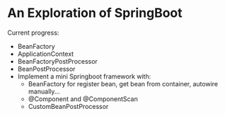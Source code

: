 # An Exploration of SpringBoot

Current progress:
- BeanFactory
- ApplicationContext
- BeanFactoryPostProcessor
- BeanPostProcessor
- Implement a mini Springboot framework with:
  - BeanFactory for register bean, get bean from container, autowire manually...
  - @Component and @ComponentScan
  - CustomBeanPostProcessor
